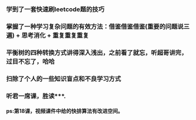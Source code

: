 ### 学到了一套快速刷leetcode题的技巧
### 掌握了一种学习复杂问题的有效方法：借鉴借鉴借鉴(重要的问题说三遍) + 思考消化 + 重复重复重复
### 平衡树的四种转换方式讲得深入浅出，之前看了就忘，听超哥讲完，过目不忘了，哈哈
### 扫除了个人的一些知识盲点和不良学习方式
### 听君一席课，胜读***.
#### ps:第18课，视频课件中给的快排算法有改进空间。
